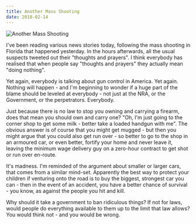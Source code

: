 ```yaml
---
title: Another Mass Shooting
date: 2018-02-14
---
```


![Another Mass Shooting](https://source.unsplash.com/_nRpqIBM40Q/1600x900)

I've been reading various news stories today, following the mass shooting in Florida that happened yesterday. In the hours afterwards, all the usual suspects tweeted out their "thoughts and prayers". I think everybody has realised that when people say "thoughts and prayers" they actually mean "doing nothing".

Yet again, everybody is talking about gun control in America. Yet again. Nothing will happen - and I'm beginning to wonder if a huge part of the blame should be leveled at everybody - not just at the NRA, or the Government, or the perpetrators. Everybody.

Just because there is no law to stop you owning and carrying a firearm, does that mean you should own and carry one? "Oh, I'm just going to the corner shop to get some milk - better take a loaded handgun with me". The obvious answer is of course that you might get mugged - but then you might argue that you could also get run over - so better to go to the shop in an armoured car, or even better, fortify your home and never leave it, leaving the minimum wage delivery guy on a zero-hour contract to get shot or run over en-route.

It's madness. I'm reminded of the argument about smaller or larger cars, that comes from a similar mind-set. Apparently the best way to protect your children if venturing onto the road is to buy the biggest, strongest car you can - then in the event of an accident, you have a better chance of survival - you know, as against the people you hit and kill.

Why should it take a government to ban ridiculous things? If not for laws, would people do everything available to them up to the limit that law allows? You would think not - and you would be wrong.
